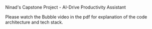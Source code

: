 Ninad's Capstone Project - AI-Drive Productivity Assistant

Please watch the Bubble video in the pdf for explanation of the code architecture and tech stack.